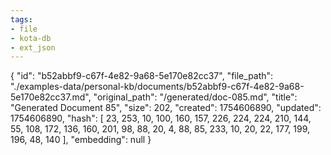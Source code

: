 ```yaml
---
tags:
- file
- kota-db
- ext_json
---
```

{
  "id": "b52abbf9-c67f-4e82-9a68-5e170e82cc37",
  "file_path": "./examples-data/personal-kb/documents/b52abbf9-c67f-4e82-9a68-5e170e82cc37.md",
  "original_path": "/generated/doc-085.md",
  "title": "Generated Document 85",
  "size": 202,
  "created": 1754606890,
  "updated": 1754606890,
  "hash": [
    23,
    253,
    10,
    100,
    160,
    157,
    226,
    224,
    224,
    210,
    144,
    55,
    108,
    172,
    136,
    160,
    201,
    98,
    88,
    20,
    4,
    88,
    85,
    233,
    10,
    20,
    22,
    177,
    199,
    196,
    48,
    140
  ],
  "embedding": null
}